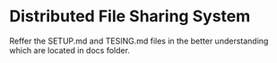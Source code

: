 # Distributed File Sharing System

Reffer the SETUP.md and TESING.md files in the better understanding which are located in docs folder.
